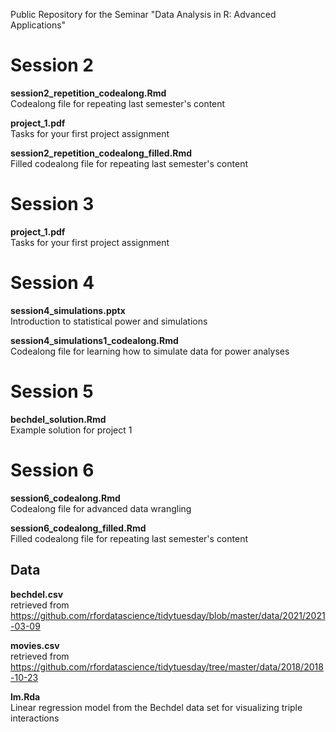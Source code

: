 Public Repository for the Seminar "Data Analysis in R: Advanced Applications"

# Session 2
**session2_repetition_codealong.Rmd**\
Codealong file for repeating last semester's content

**project_1.pdf**\
Tasks for your first project assignment

**session2_repetition_codealong_filled.Rmd**\
Filled codealong file for repeating last semester's content

# Session 3
**project_1.pdf**\
Tasks for your first project assignment

# Session 4
**session4_simulations.pptx**\
Introduction to statistical power and simulations

**session4_simulations1_codealong.Rmd**\
Codealong file for learning how to simulate data for power analyses

# Session 5
**bechdel_solution.Rmd**\
Example solution for project 1

# Session 6
**session6_codealong.Rmd**\
Codealong file for advanced data wrangling

**session6_codealong_filled.Rmd**\
Filled codealong file for repeating last semester's content

## Data
**bechdel.csv**\
retrieved from
https://github.com/rfordatascience/tidytuesday/blob/master/data/2021/2021-03-09

**movies.csv**\
retrieved from
https://github.com/rfordatascience/tidytuesday/tree/master/data/2018/2018-10-23

**lm.Rda**\
Linear regression model from the Bechdel data set for visualizing triple interactions
